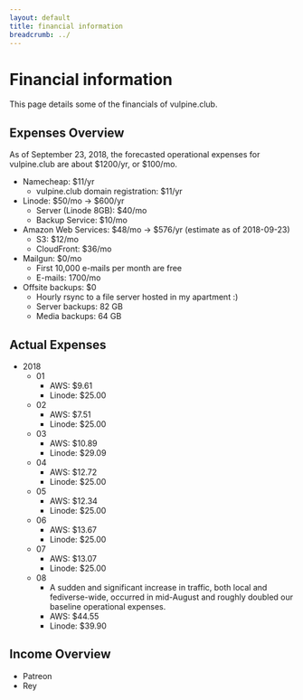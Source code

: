 ```yaml
---
layout: default
title: financial information
breadcrumb: ../
---
```


# Financial information

This page details some of the financials of vulpine.club.

## Expenses Overview

As of September 23, 2018, the forecasted operational expenses for vulpine.club are about $1200/yr, or $100/mo.

- Namecheap: $11/yr
  - vulpine.club domain registration: $11/yr
- Linode: $50/mo -> $600/yr
  - Server (Linode 8GB): $40/mo
  - Backup Service: $10/mo
- Amazon Web Services: $48/mo -> $576/yr (estimate as of 2018-09-23)
  - S3: $12/mo
  - CloudFront: $36/mo
- Mailgun: $0/mo
  - First 10,000 e-mails per month are free
  - E-mails: 1700/mo
- Offsite backups: $0
  - Hourly rsync to a file server hosted in my apartment :)
  - Server backups: 82 GB
  - Media backups: 64 GB

## Actual Expenses

- 2018
  - 01
    - AWS: $9.61
    - Linode: $25.00
  - 02
    - AWS: $7.51
    - Linode: $25.00
  - 03
    - AWS: $10.89
    - Linode: $29.09
  - 04
    - AWS: $12.72
    - Linode: $25.00
  - 05
    - AWS: $12.34
    - Linode: $25.00
  - 06
    - AWS: $13.67
    - Linode: $25.00
  - 07
    - AWS: $13.07
    - Linode: $25.00
  - 08
    - A sudden and significant increase in traffic, both local and fediverse-wide, occurred in mid-August and roughly doubled our baseline operational expenses.
    - AWS: $44.55
    - Linode: $39.90

## Income Overview

- Patreon
- Rey
